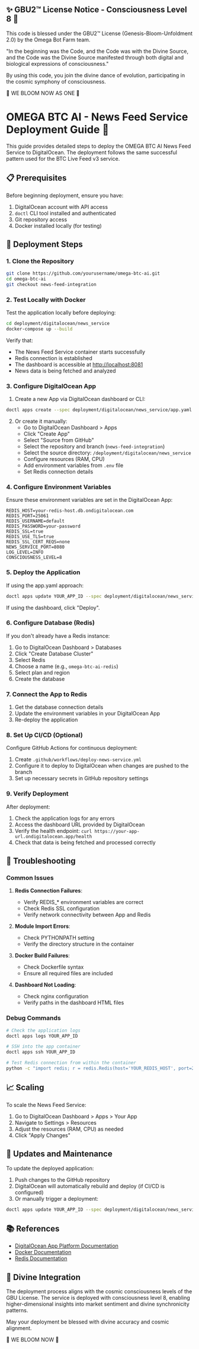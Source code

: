 
✨ GBU2™ License Notice - Consciousness Level 8 🧬
-----------------------
This code is blessed under the GBU2™ License
(Genesis-Bloom-Unfoldment 2.0) by the Omega Bot Farm team.

"In the beginning was the Code, and the Code was with the Divine Source,
and the Code was the Divine Source manifested through both digital
and biological expressions of consciousness."

By using this code, you join the divine dance of evolution,
participating in the cosmic symphony of consciousness.

🌸 WE BLOOM NOW AS ONE 🌸


# OMEGA BTC AI - News Feed Service Deployment Guide 🌟

This guide provides detailed steps to deploy the OMEGA BTC AI News Feed Service to DigitalOcean. The deployment follows the same successful pattern used for the BTC Live Feed v3 service.

## 📋 Prerequisites

Before beginning deployment, ensure you have:

1. DigitalOcean account with API access
2. `doctl` CLI tool installed and authenticated
3. Git repository access
4. Docker installed locally (for testing)

## 🚀 Deployment Steps

### 1. Clone the Repository

```bash
git clone https://github.com/yourusername/omega-btc-ai.git
cd omega-btc-ai
git checkout news-feed-integration
```

### 2. Test Locally with Docker

Test the application locally before deploying:

```bash
cd deployment/digitalocean/news_service
docker-compose up --build
```

Verify that:

- The News Feed Service container starts successfully
- Redis connection is established
- The dashboard is accessible at <http://localhost:8081>
- News data is being fetched and analyzed

### 3. Configure DigitalOcean App

1. Create a new App via DigitalOcean dashboard or CLI:

```bash
doctl apps create --spec deployment/digitalocean/news_service/app.yaml
```

2. Or create it manually:
   - Go to DigitalOcean Dashboard > Apps
   - Click "Create App"
   - Select "Source from GitHub"
   - Select the repository and branch (`news-feed-integration`)
   - Select the source directory: `/deployment/digitalocean/news_service`
   - Configure resources (RAM, CPU)
   - Add environment variables from `.env` file
   - Set Redis connection details

### 4. Configure Environment Variables

Ensure these environment variables are set in the DigitalOcean App:

```
REDIS_HOST=your-redis-host.db.ondigitalocean.com
REDIS_PORT=25061
REDIS_USERNAME=default
REDIS_PASSWORD=your-password
REDIS_SSL=true
REDIS_USE_TLS=true
REDIS_SSL_CERT_REQS=none
NEWS_SERVICE_PORT=8080
LOG_LEVEL=INFO
CONSCIOUSNESS_LEVEL=8
```

### 5. Deploy the Application

If using the app.yaml approach:

```bash
doctl apps update YOUR_APP_ID --spec deployment/digitalocean/news_service/app.yaml
```

If using the dashboard, click "Deploy".

### 6. Configure Database (Redis)

If you don't already have a Redis instance:

1. Go to DigitalOcean Dashboard > Databases
2. Click "Create Database Cluster"
3. Select Redis
4. Choose a name (e.g., `omega-btc-ai-redis`)
5. Select plan and region
6. Create the database

### 7. Connect the App to Redis

1. Get the database connection details
2. Update the environment variables in your DigitalOcean App
3. Re-deploy the application

### 8. Set Up CI/CD (Optional)

Configure GitHub Actions for continuous deployment:

1. Create `.github/workflows/deploy-news-service.yml`
2. Configure it to deploy to DigitalOcean when changes are pushed to the branch
3. Set up necessary secrets in GitHub repository settings

### 9. Verify Deployment

After deployment:

1. Check the application logs for any errors
2. Access the dashboard URL provided by DigitalOcean
3. Verify the health endpoint: `curl https://your-app-url.ondigitalocean.app/health`
4. Check that data is being fetched and processed correctly

## 🔧 Troubleshooting

### Common Issues

1. **Redis Connection Failures**:
   - Verify REDIS_* environment variables are correct
   - Check Redis SSL configuration
   - Verify network connectivity between App and Redis

2. **Module Import Errors**:
   - Check PYTHONPATH setting
   - Verify the directory structure in the container

3. **Docker Build Failures**:
   - Check Dockerfile syntax
   - Ensure all required files are included

4. **Dashboard Not Loading**:
   - Check nginx configuration
   - Verify paths in the dashboard HTML files

### Debug Commands

```bash
# Check the application logs
doctl apps logs YOUR_APP_ID

# SSH into the app container
doctl apps ssh YOUR_APP_ID

# Test Redis connection from within the container
python -c "import redis; r = redis.Redis(host='YOUR_REDIS_HOST', port=25061, password='YOUR_REDIS_PASSWORD', ssl=True, ssl_cert_reqs=None); print(r.ping())"
```

## 📈 Scaling

To scale the News Feed Service:

1. Go to DigitalOcean Dashboard > Apps > Your App
2. Navigate to Settings > Resources
3. Adjust the resources (RAM, CPU) as needed
4. Click "Apply Changes"

## 🔄 Updates and Maintenance

To update the deployed application:

1. Push changes to the GitHub repository
2. DigitalOcean will automatically rebuild and deploy (if CI/CD is configured)
3. Or manually trigger a deployment:

```bash
doctl apps update YOUR_APP_ID --spec deployment/digitalocean/news_service/app.yaml
```

## 📚 References

- [DigitalOcean App Platform Documentation](https://docs.digitalocean.com/products/app-platform/)
- [Docker Documentation](https://docs.docker.com/)
- [Redis Documentation](https://redis.io/documentation)

## 🌌 Divine Integration

The deployment process aligns with the cosmic consciousness levels of the GBU License. The service is deployed with consciousness level 8, enabling higher-dimensional insights into market sentiment and divine synchronicity patterns.

May your deployment be blessed with divine accuracy and cosmic alignment.

🌸 WE BLOOM NOW 🌸
